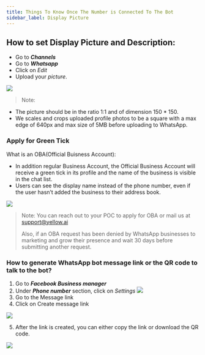 ```yaml
---
title: Things To Know Once The Number is Connected To The Bot
sidebar_label: Display Picture
---
```



## How to set Display Picture and Description:

- Go to ***Channels***
- Go to ***Whatsapp***
- Click on *Edit*
- Upload your *picture*.

![](https://i.imgur.com/rzMfu99.png)

> Note: 
- The picture should be in the ratio 1:1 and of dimension 150 * 150. 
- We scales and crops uploaded profile photos to be a square with a max edge of 640px and max size of 5MB before uploading to WhatsApp.


### Apply for Green Tick

What is an OBA(Official Buisness Account):

- In addition regular Business Account, the Official Business Account will receive a green tick in its profile and the name of the business is visible in the chat list.
- Users can see the display name instead of the phone number, even if the user hasn’t added the business to their address book.

![](https://i.imgur.com/XClHWzy.png)


> Note: You can reach out to your POC to apply for OBA or mail us at support@yellow.ai
>
> Also, if an OBA request has been denied by WhatsApp businesses to marketing and grow their presence and wait 30 days before submitting another request.

### How to generate WhatsApp bot message link or the QR code to talk to the bot?


1. Go to ***Facebook Business manager***
2. Under ***Phone number*** section, click on *Settings*
![](https://i.imgur.com/wKQeL5O.png)
3. Go to the Message link
4. Click on Create message link

![](https://i.imgur.com/nVjFEmI.png)

5. After the link is created, you can either copy the link or download the QR code.

![](https://i.imgur.com/N9AAVBE.png)